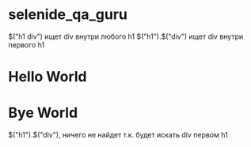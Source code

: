 # selenide_qa_guru

$("h1 div") ищет div внутри любого h1
$("h1").$("div") ищет div внутри первого h1



<h1>Hello World</h1>
<h1><div>Bye World</div></h1>
$("h1").$("div"), ничего не найдет т.к. будет искать div первом h1
